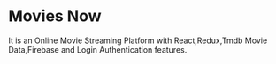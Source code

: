 # Movies Now
It is an Online Movie Streaming Platform with React,Redux,Tmdb Movie Data,Firebase and Login Authentication features.
